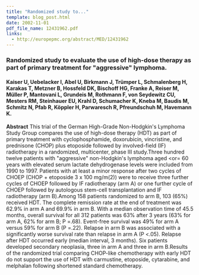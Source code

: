 ```yaml
---
title: "Randomized study to..."
template: blog_post.html 
date: 2002-11-01
pdf_file_name: 12431962.pdf
links:
  - http://europepmc.org/abstract/MED/12431962
---
```


### Randomized study to evaluate the use of high-dose therapy as part of primary treatment for "aggressive" lymphoma.
#### Kaiser U, Uebelacker I, Abel U, Birkmann J, Trümper L, Schmalenberg H, Karakas T, Metzner B, Hossfeld DK, Bischoff HG, Franke A, Reiser M, Müller P, Mantovani L, Grundeis M, Rothmann F, von Seydewitz CU, Mesters RM, Steinhauer EU, Krahl D, Schumacher K, Kneba M, Baudis M, Schmitz N, Pfab R, Köppler H, Parwaresch R, Pfreundschuh M, Havemann K.

**Abstract** This trial of the German High-Grade Non-Hodgkin's Lymphoma Study Group compares the use of high-dose therapy (HDT) as part of primary treatment with cyclophosphamide, doxorubicin, vincristine, and prednisone (CHOP) plus etoposide followed by involved-field (IF) radiotherapy in a randomized, multicenter, phase III study.Three hundred twelve patients with "aggressive" non-Hodgkin's lymphoma aged &lt;or= 60 years with elevated serum lactate dehydrogenase levels were included from 1990 to 1997. Patients with at least a minor response after two cycles of CHOEP (CHOP + etoposide 3 x 100 mg/m(2)) were to receive three further cycles of CHOEP followed by IF radiotherapy (arm A) or one further cycle of CHOEP followed by autologous stem-cell transplantation and IF radiotherapy (arm B).Among 158 patients randomized to arm B, 103 (65%) received HDT. The complete remission rate at the end of treatment was 62.9% in arm A and 69.9% in arm B. With a median observation time of 45.5 months, overall survival for all 312 patients was 63% after 3 years (63% for arm A, 62% for arm B; P =.68). Event-free survival was 49% for arm A versus 59% for arm B (P =.22). Relapse in arm B was associated with a significantly worse survival rate than relapse in arm A (P &lt;.05). Relapse after HDT occurred early (median interval, 3 months). Six patients developed secondary neoplasia, three in arm A and three in arm B.Results of the randomized trial comparing CHOP-like chemotherapy with early HDT do not support the use of HDT with carmustine, etoposide, cytarabine, and melphalan following shortened standard chemotherapy.
